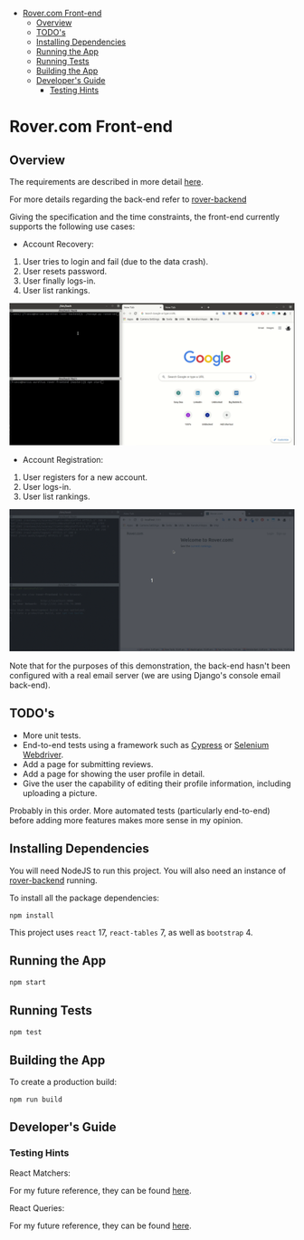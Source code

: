 <!-- START doctoc generated TOC please keep comment here to allow auto update -->
<!-- DON'T EDIT THIS SECTION, INSTEAD RE-RUN doctoc TO UPDATE -->

- [Rover.com Front-end](#rovercom-front-end)
  - [Overview](#overview)
  - [TODO's](#todos)
  - [Installing Dependencies](#installing-dependencies)
  - [Running the App](#running-the-app)
  - [Running Tests](#running-tests)
  - [Building the App](#building-the-app)
  - [Developer's Guide](#developers-guide)
    - [Testing Hints](#testing-hints)

<!-- END doctoc generated TOC please keep comment here to allow auto update -->

# Rover.com Front-end

## Overview

The requirements are described in more detail [here](../specification/README.md).

For more details regarding the back-end refer to [rover-backend](../rover-backend)

Giving the specification and the time constraints, the front-end currently supports the following use cases:

- Account Recovery:

1.  User tries to login and fail (due to the data crash).
2.  User resets password.
3.  User finally logs-in.
4.  User list rankings.

![Account Recovery Use Case](./images/user-recovers-account.gif)

- Account Registration:

1.  User registers for a new account.
2.  User logs-in.
3.  User list rankings.

![Account Registration Use Case](./images/user-registers.gif)

Note that for the purposes of this demonstration, the back-end hasn't been configured with a real email server (we are using Django's console email back-end).

## TODO's

- More unit tests.
- End-to-end tests using a framework such as [Cypress](https://www.cypress.io/) or [Selenium Webdriver](https://webdriver.io/).
- Add a page for submitting reviews.
- Add a page for showing the user profile in detail.
- Give the user the capability of editing their profile information, including uploading a picture.

Probably in this order. More automated tests (particularly end-to-end) before adding more features makes more sense in my opinion.

## Installing Dependencies

You will need NodeJS to run this project. You will also need an instance of [rover-backend](../rover-backend) running.

To install all the package dependencies:

```
npm install
```

This project uses `react` 17, `react-tables` 7, as well as `bootstrap` 4.

## Running the App

```
npm start
```

## Running Tests

```
npm test
```

## Building the App

To create a production build:

```
npm run build
```

## Developer's Guide

### Testing Hints

React Matchers:

For my future reference, they can be found [here](https://www.robinwieruch.de/react-testing-library).

React Queries:

For my future reference, they can be found [here](https://testing-library.com/docs/queries/about).
